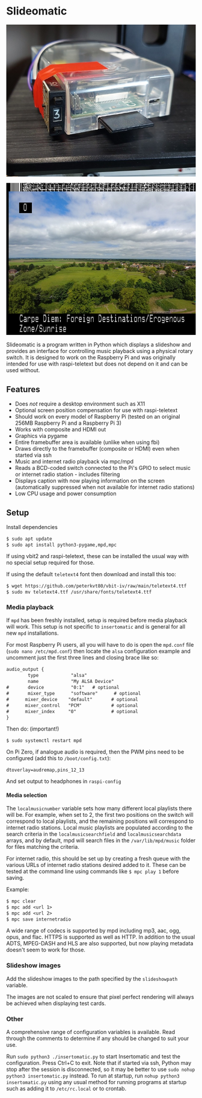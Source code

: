 # Slideomatic

![Example hardware setup](media/hardware.jpg "Example hardware setup")

![Screenshot of display output](media/snapshot3.png "Screenshot of display output")

Slideomatic is a program written in Python which displays a slideshow and provides an interface for controlling music playback using a physical rotary switch. It is designed to work on the Raspberry Pi and was originally intended for use with raspi-teletext but does not depend on it and can be used without.

## Features

* Does *not* require a desktop environment such as X11
* Optional screen position compensation for use with raspi-teletext
* Should work on every model of Raspberry Pi (tested on an original 256MB Raspberry Pi and a Raspberry Pi 3)
* Works with composite and HDMI out
* Graphics via pygame
* Entire framebuffer area is available (unlike when using fbi)
* Draws directly to the framebuffer (composite or HDMI) even when started via ssh
* Music and internet radio playback via mpc/mpd
* Reads a BCD-coded switch connected to the Pi's GPIO to select music or internet radio station - includes filtering
* Displays caption with now playing information on the screen (automatically suppressed when not available for internet radio stations)
* Low CPU usage and power consumption

## Setup

Install dependencies

    $ sudo apt update
    $ sudo apt install python3-pygame,mpd,mpc

If using vbit2 and raspi-teletext, these can be installed the usual way with no special setup required for those.

If using the default `teletext4` font then download and install this too:

    $ wget https://github.com/peterkvt80/vbit-iv/raw/main/teletext4.ttf
    $ sudo mv teletext4.ttf /usr/share/fonts/teletext4.ttf

### Media playback

If `mpd` has been freshly installed, setup is required before media playback will work. This setup is not specific to `insertomatic` and is general for all new `mpd` installations.

For most Raspberry Pi users, all you will have to do is open the `mpd.conf` file (`sudo nano /etc/mpd.conf`) then locate the `alsa` configuration example and uncomment just the first three lines and closing brace like so:

    audio_output {
            type            "alsa"
            name            "My ALSA Device"
    #       device          "0:1"   # optional
    #       mixer_type      "software"      # optional
    #      mixer_device    "default"       # optional
    #      mixer_control   "PCM"           # optional
    #      mixer_index     "0"             # optional
    }

Then do: (important!)

    $ sudo systemctl restart mpd

On Pi Zero, if analogue audio is required, then the PWM pins need to be configured (add this to `/boot/config.txt`):

    dtoverlay=audremap,pins_12_13

And set output to headphones in `raspi-config`

#### Media selection

The `localmusicnumber` variable sets how many different local playlists there will be. For example, when set to 2, the first two positions on the switch will correspond to local playlists, and the remaining positions will correspond to internet radio stations. Local music playlists are populated according to the search criteria in the `localmusicsearchfield` and `localmusicsearchdata` arrays, and by default, mpd will search files in the `/var/lib/mpd/music` folder for files matching the criteria.

For internet radio, this should be set up by creating a fresh queue with the various URLs of internet radio stations desired added to it. These can be tested at the command line using commands like `$ mpc play 1` before saving.

Example:

    $ mpc clear
    $ mpc add <url 1>
    $ mpc add <url 2>
    $ mpc save internetradio
    
A wide range of codecs is supported by mpd including mp3, aac, ogg, opus, and flac. HTTPS is supported as well as HTTP. In addition to the usual ADTS, MPEG-DASH and HLS are also supported, but now playing metadata doesn't seem to work for those.

### Slideshow images

Add the slideshow images to the path specified by the `slideshowpath` variable.

The images are not scaled to ensure that pixel perfect rendering will always be achieved when displaying test cards.

### Other

A comprehensive range of configuration variables is available. Read through the comments to determine if any should be changed to suit your use.

Run `sudo python3 ./insertomatic.py` to start Insertomatic and test the configuration. Press Ctrl+C to exit. Note that if started via ssh, Python may stop after the session is disconnected, so it may be better to use `sudo nohup python3 insertomatic.py` instead. To run at startup, run `nohup python3 insertomatic.py` using any usual method for running programs at startup such as adding it to `/etc/rc.local` or to crontab.